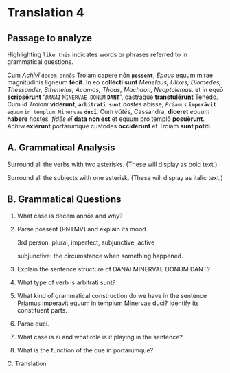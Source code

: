 # Translation 4

## Passage to analyze

Highlighting `like this` indicates words or phrases referred to in grammatical questions.

Cum *Achīvī* `decem annōs` Troiam capere nōn **`possent`**, 
*Epeus* equum mirae magnitūdinis ligneum **fēcit**. 
In eō **collēctī sunt** *Menelaus, Ulixēs, Diomedes, Thessander, Sthenelus, Acamas, Thoas, Machaon, Neoptolemus*. 
et in equō **scripsērunt** “*`DANAI`* `MINERVAE DONUM` **`DANT`**”, 
castraque **transtulērunt** Tenedo. 
Cum id *Troianī* **vidērunt**, 
**`arbitratī sunt`** *hostēs* abisse; 
*`Priamus`* **`imperāvit`** *`equum`* `in templum Minervae` **`ducī`**. 
Cum *vātēs*, Cassandra, **diceret** *equum* **habere** hostes, 
*fidēs eī* **data non est** et equum pro templō **posuērunt**.
*Achīvī* **exiērunt** portārumque custodēs **occidērunt** et Troiam **sunt potitī**.

## A. Grammatical Analysis

Surround all the verbs with two asterisks. (These will display as bold text.)

Surround all the subjects with one asterisk. (These will display as italic text.)

## B. Grammatical Questions

1. What case is decem annōs and why?

2. Parse possent (PNTMV) and explain its mood.

   3rd person, plural, imperfect, subjunctive, active
   
   subjunctive: the circumstance when something happened.
   
3. Explain the sentence structure of DANAI MINERVAE DONUM DANT?

4. What type of verb is arbitrati sunt?

5. What kind of grammatical construction do we have in the sentence Priamus imperavit equum in templum Minervae duci? 
Identify its constituent parts.

6. Parse duci.

7. What case is ei and what role is it playing in the sentence?

8. What is the function of the que in portārumque?

C. Translation


